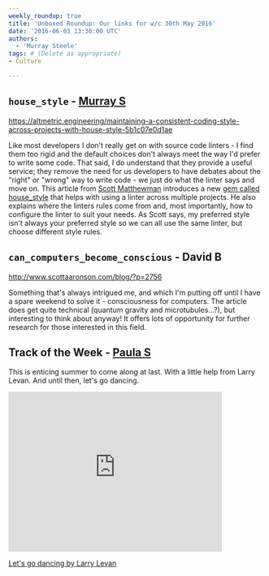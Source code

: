 ```yaml
---
weekly_roundup: true
title: 'Unboxed Roundup: Our links for w/c 30th May 2016'
date: '2016-06-03 13:30:00 UTC'
authors:
  - 'Murray Steele'
tags: # (Delete as appropriate)
- Culture

---
```


## `house_style` - [Murray S](/people#murray-steele)

https://altmetric.engineering/maintaining-a-consistent-coding-style-across-projects-with-house-style-5b1c07e0d1ae

Like most developers I don't really get on with source code linters - I find them too rigid and the default choices don't always meet the way I'd prefer to write some code.  That said, I do understand that they provide a useful service; they remove the need for us developers to have debates about the "right" or "wrong" way to write code - we just do what the linter says and move on.  This article from [Scott Matthewman](https://twitter.com/scottm) introduces a new [gem called house_style](https://rubygems.org/gems/house_style) that helps with using a linter across multiple projects.  He also explains where the linters rules come from and, most importantly, how to configure the linter to suit your needs.  As Scott says, my preferred style isn't always your preferred style so we can all use the same linter, but choose different style rules.

## `can_computers_become_conscious` - David B

http://www.scottaaronson.com/blog/?p=2756

Something that's always intrigued me, and which I'm putting off until I have a spare weekend to solve it - consciousness for computers. The article does get quite technical (quantum gravity and microtubules…?), but interesting to think about anyway! It offers lots of opportunity for further research for those interested in this field.

## Track of the Week - [Paula S](/people#paula-stepinska)

This is enticing summer to come along at last. With a little help from Larry Levan. And until then, let's go dancing.

<iframe width="420" height="315" src="https://www.youtube.com/embed/5ST9PP-xao8" frameborder="0" allowfullscreen></iframe>

[Let's go dancing by Larry Levan](https://www.youtube.com/watch?v=5ST9PP-xao8)

